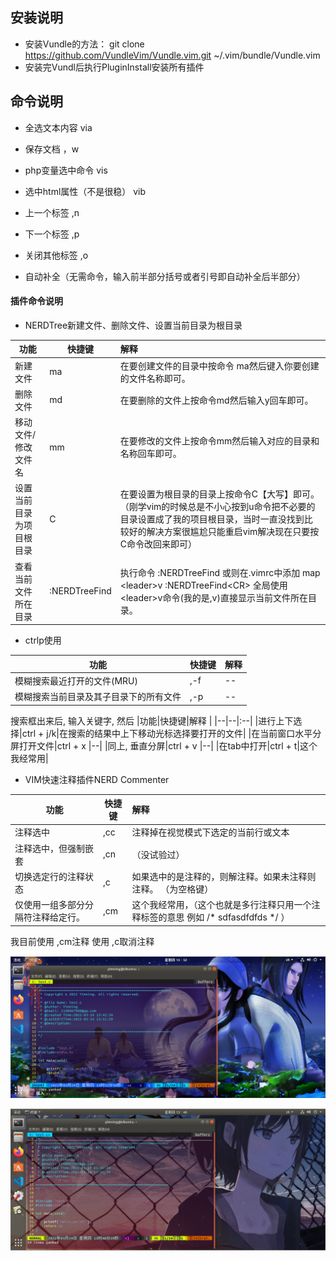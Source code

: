 ## 安装说明
- 安装Vundle的方法： git clone https://github.com/VundleVim/Vundle.vim.git ~/.vim/bundle/Vundle.vim
- 安装完Vundl后执行PluginInstall安装所有插件
## 命令说明
- 全选文本内容 via
- 保存文档 ，w
- php变量选中命令 vis
- 选中html属性（不是很稳） vib 
- 上一个标签 ,n 
- 下一个标签 ,p
- 关闭其他标签 ,o

- 自动补全（无需命令，输入前半部分括号或者引号即自动补全后半部分）

#### 插件命令说明
- NERDTree新建文件、删除文件、设置当前目录为根目录


|功能|快捷键|解释 |
|--|--|:--|
|新建文件|ma|在要创建文件的目录中按命令 ma然后键入你要创建的文件名称即可。|
|删除文件|md|在要删除的文件上按命令md然后输入y回车即可。|
|移动文件/修改文件名|mm|在要修改的文件上按命令mm然后输入对应的目录和名称回车即可。|
|设置当前目录为项目根目录|C|在要设置为根目录的目录上按命令C【大写】即可。（刚学vim的时候总是不小心按到u命令把不必要的目录设置成了我的项目根目录，当时一直没找到比较好的解决方案很尴尬只能重启vim解决现在只要按C命令改回来即可）|
|查看当前文件所在目录|:NERDTreeFind|执行命令 :NERDTreeFind 或则在.vimrc中添加  map \<leader\>v \:NERDTreeFind\<CR\>  全局使用 \<leader\>v命令(我的是,v)直接显示当前文件所在目录。|


- ctrlp使用

|功能|快捷键|解释 |
|--|--|:--|
|模糊搜索最近打开的文件(MRU)|,-f|--|
|模糊搜索当前目录及其子目录下的所有文件|,-p|--|-


搜索框出来后, 输入关键字, 然后
|功能|快捷键|解释 |
|--|--|:--|
|进行上下选择|ctrl + j/k|在搜索的结果中上下移动光标选择要打开的文件|
|在当前窗口水平分屏打开文件|ctrl + x |--|
|同上, 垂直分屏|ctrl + v  |--|
|在tab中打开|ctrl + t|这个我经常用|

- VIM快速注释插件NERD Commenter 

|功能|快捷键|解释 |
|--|--|:--|
|注释选中|,cc |注释掉在视觉模式下选定的当前行或文本|
|注释选中，但强制嵌套|,cn|（没试验过）|
|切换选定行的注释状态|,c<space> |如果选中的是注释的，则解注释。如果未注释则注释。 （<space>为空格键）|
|仅使用一组多部分分隔符注释给定行。|,cm|这个我经常用，（这个也就是多行注释只用一个注释标签的意思 例如 /* sdfasdfdfds */ ） |

我目前使用 ,cm注释 使用 ,c<space>取消注释
 
![Image](https://github.com/Yimning/vimrc_myConfiguration/blob/master/images/1.png)
  
![Image](https://github.com/Yimning/vimrc_myConfiguration/blob/master/images/2.png)
   

